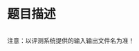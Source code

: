 

# 题目描述


<p>
<img src="/upload/image/20130101/20130101174425_36843.png" alt=""/> 
</p>
<p>
注意：以评测系统提供的输入输出文件名为准！
</p>
